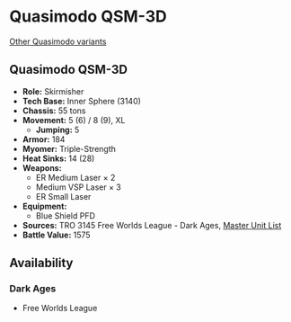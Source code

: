# Quasimodo QSM-3D

[Other Quasimodo variants](../quasimodo.md)

## Quasimodo QSM-3D
- **Role:** Skirmisher
- **Tech Base:** Inner Sphere (3140)
- **Chassis:** 55 tons
- **Movement:** 5 (6) / 8 (9), XL
  - **Jumping:** 5
- **Armor:** 184
- **Myomer:** Triple-Strength
- **Heat Sinks:** 14 (28)
- **Weapons:**
  - ER Medium Laser × 2
  - Medium VSP Laser × 3
  - ER Small Laser
- **Equipment:**
  - Blue Shield PFD
- **Sources:** TRO 3145 Free Worlds League - Dark Ages, [Master Unit List](http://masterunitlist.info/Unit/Details/6509/quasimodo-qsm-3d)
- **Battle Value:** 1575

## Availability

### Dark Ages
- Free Worlds League

